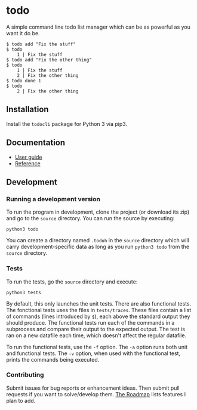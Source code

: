 todo
====

A simple command line todo list manager which can be as powerful as you want it do be.

	$ todo add "Fix the stuff"
	$ todo
	    1 | Fix the stuff
	$ todo add "Fix the other thing"
	$ todo
	    1 | Fix the stuff
	    2 | Fix the other thing
	$ todo done 1
	$ todo
	    2 | Fix the other thing


## Installation

Install the `todocli` package for Python 3 via pip3.


## Documentation

 * [User guide](https://github.com/foobuzz/todo/blob/master/doc/guide.md)
 * [Reference](https://github.com/foobuzz/todo/blob/master/doc/reference.md)


## Development

### Running a development version

To run the program in development, clone the project (or download its zip) and go to the `source` directory. You can run the source by executing:

	python3 todo

You can create a directory named `.toduh` in the `source` directory which will carry development-specific data as long as you run `python3 todo` from the `source` directory.

### Tests

To run the tests, go the `source` directory and execute:

	python3 tests

By default, this only launches the unit tests. There are also functional tests. The fonctional tests uses the files in `tests/traces`. These files contain a list of commands (lines introduced by `$`), each above the standard output they should produce. The functional tests run each of the commands in a subprocess and compare their output to the expected output. The test is ran on a new datafile each time, which doesn't affect the regular datafile.

To run the functional tests, use the `-f` option. The `-a` option runs both unit and functional tests. The `-v` option, when used with the functional test, prints the commands being executed.


### Contributing

Submit issues for bug reports or enhancement ideas. Then submit pull requests if you want to solve/develop them. [The Roadmap](https://github.com/foobuzz/todo/blob/master/ROADMAP.md) lists features I plan to add.
